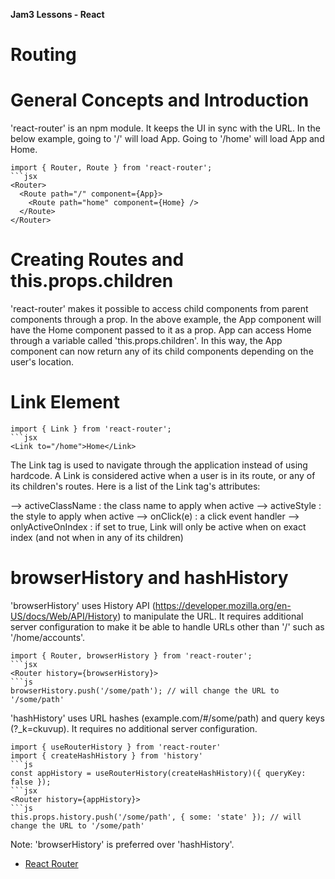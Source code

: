 **Jam3 Lessons - React**

# Routing



# General Concepts and Introduction

'react-router' is an npm module. It keeps the UI in sync with the URL. In the below example, going to '/' will load App. Going to '/home' will load App and Home.

```imports
import { Router, Route } from 'react-router';
```jsx
<Router>
  <Route path="/" component={App}>
  	<Route path="home" component={Home} />
  </Route>
</Router>
```



# Creating Routes and this.props.children

'react-router' makes it possible to access child components from parent components through a prop. In the above example, the App component will have the Home component passed to it as a prop. App can access Home through a variable called 'this.props.children'. In this way, the App component can now return any of its child components depending on the user's location.



# Link Element

```imports
import { Link } from 'react-router';
```jsx
<Link to="/home">Home</Link>
```

The Link tag is used to navigate through the application instead of using hardcode. A Link is considered active when a user is in its route, or any of its children's routes. Here is a list of the Link tag's attributes:

 --> activeClassName : the class name to apply when active
 --> activeStyle : the style to apply when active
 --> onClick(e) : a click event handler
 --> onlyActiveOnIndex : if set to true, Link will only be active when on exact index (and not when in any of its children)



# browserHistory and hashHistory

'browserHistory' uses History API (https://developer.mozilla.org/en-US/docs/Web/API/History) to manipulate the URL. It requires additional server configuration to make it be able to handle URLs other than '/' such as '/home/accounts'.

```imports
import { Router, browserHistory } from 'react-router';
```jsx
<Router history={browserHistory}>
```js
browserHistory.push('/some/path'); // will change the URL to '/some/path'
```

'hashHistory' uses URL hashes (example.com/#/some/path) and query keys (?_k=ckuvup). It requires no additional server configuration.

```imports
import { useRouterHistory } from 'react-router'
import { createHashHistory } from 'history'
```js
const appHistory = useRouterHistory(createHashHistory)({ queryKey: false });
```jsx
<Router history={appHistory}>
```js
this.props.history.push('/some/path', { some: 'state' }); // will change the URL to '/some/path'
```

Note: 'browserHistory' is preferred over 'hashHistory'.



- [React Router](https://github.com/ReactTraining/react-router)